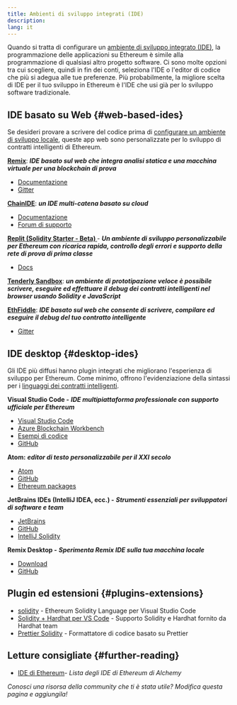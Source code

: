 ```yaml
---
title: Ambienti di sviluppo integrati (IDE)
description:
lang: it
---
```


Quando si tratta di configurare un [ambiente di sviluppo integrato (IDE)](https://wikipedia.org/wiki/Integrated_development_environment), la programmazione delle applicazioni su Ethereum è simile alla programmazione di qualsiasi altro progetto software. Ci sono molte opzioni tra cui scegliere, quindi in fin dei conti, seleziona l'IDE o l'editor di codice che più si adegua alle tue preferenze. Più probabilmente, la migliore scelta di IDE per il tuo sviluppo in Ethereum è l'IDE che usi già per lo sviluppo software tradizionale.

## IDE basato su Web \{#web-based-ides}

Se desideri provare a scrivere del codice prima di [configurare un ambiente di sviluppo locale](/developers/local-environment/), queste app web sono personalizzate per lo sviluppo di contratti intelligenti di Ethereum.

**[Remix](https://remix.ethereum.org/)**: **_IDE basato sul web che integra analisi statica e una macchina virtuale per una blockchain di prova_**

- [Documentazione](https://remix-ide.readthedocs.io/en/latest/#)
- [Gitter](https://gitter.im/ethereum/remix)

**[ChainIDE](https://chainide.com/)**: **_un IDE multi-catena basato su cloud_**

- [Documentazione](https://chainide.gitbook.io/chainide-english-1/)
- [Forum di supporto](https://forum.chainide.com/)

**[Replit (Solidity Starter - Beta) ](https://replit.com/@replit/Solidity-starter-beta)** - **_Un ambiente di sviluppo personalizzabile per Ethereum con ricarica rapida, controllo degli errori e supporto della rete di prova di prima classe_**

- [Docs](https://docs.replit.com/)

**[Tenderly Sandbox](https://sandbox.tenderly.co/)**: **_un ambiente di prototipazione veloce è possibile scrivere, eseguire ed effettuare il debug dei contratti intelligenti nel browser usando Solidity e JavaScript_**

**[EthFiddle](https://ethfiddle.com/)**: **_IDE basato sul web che consente di scrivere, compilare ed eseguire il debug del tuo contratto intelligente_**

- [Gitter](https://gitter.im/loomnetwork/ethfiddle)

## IDE desktop \{#desktop-ides}

Gli IDE più diffusi hanno plugin integrati che migliorano l'esperienza di sviluppo per Ethereum. Come minimo, offrono l'evidenziazione della sintassi per i [linguaggi dei contratti intelligenti](/developers/docs/smart-contracts/languages/).

**Visual Studio Code -** **_IDE multipiattaforma professionale con supporto ufficiale per Ethereum_**

- [Visual Studio Code](https://code.visualstudio.com/)
- [Azure Blockchain Workbench](https://azuremarketplace.microsoft.com/en-us/marketplace/apps/microsoft-azure-blockchain.azure-blockchain-workbench?tab=Overview)
- [Esempi di codice](https://github.com/Azure-Samples/blockchain/blob/master/blockchain-workbench/application-and-smart-contract-samples/readme.md)
- [GitHub](https://github.com/microsoft/vscode)

**Atom:** **_editor di testo personalizzabile per il XXI secolo_**

- [Atom](https://atom.io/)
- [GitHub](https://github.com/atom)
- [Ethereum packages](https://atom.io/packages/search?utf8=%E2%9C%93&q=keyword%3Aethereum&commit=Search)

**JetBrains IDEs (IntelliJ IDEA, ecc.) -** **_Strumenti essenziali per sviluppatori di software e team_**

- [JetBrains](https://www.jetbrains.com/)
- [GitHub](https://github.com/JetBrains)
- [IntelliJ Solidity](https://github.com/intellij-solidity/intellij-solidity/)

**Remix Desktop -** **_Sperimenta Remix IDE sulla tua macchina locale_**

- [Download](https://github.com/ethereum/remix-desktop/releases)
- [GitHub](https://github.com/ethereum/remix-desktop)

## Plugin ed estensioni \{#plugins-extensions}

- [solidity](https://marketplace.visualstudio.com/items?itemName=JuanBlanco.solidity) - Ethereum Solidity Language per Visual Studio Code
- [Solidity + Hardhat per VS Code](https://marketplace.visualstudio.com/items?itemName=NomicFoundation.hardhat-solidity) - Supporto Solidity e Hardhat fornito da Hardhat team
- [Prettier Solidity](https://github.com/prettier-solidity/prettier-plugin-solidity) - Formattatore di codice basato su Prettier

## Letture consigliate \{#further-reading}

- [IDE di Ethereum](https://www.alchemy.com/list-of/web3-ides-on-ethereum)_- Lista degli IDE di Ethereum di Alchemy_

_Conosci una risorsa della community che ti è stata utile? Modifica questa pagina e aggiungila!_
